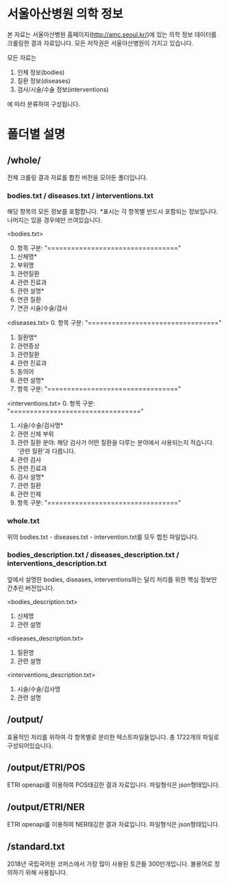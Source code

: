 # 서울아산병원 의학 정보

본 자료는 서울아산병원 홈페이지(http://amc.seoul.kr/)에 있는 의학 정보 데이터를 크롤링한 결과 자료입니다.
모든 저작권은 서울아산병원이 가지고 있습니다.

모든 자료는 

1. 인체 정보(bodies)
2. 질환 정보(diseases)
3. 검사/시술/수술 정보(interventions)

에 따라 분류하여 구성됩니다.

# 폴더별 설명

## /whole/
전체 크롤링 결과 자료를 합친 버전을 모아둔 폴더입니다.




### bodies.txt / diseases.txt / interventions.txt

해당 항목의 모든 정보를 포함합니다. *표시는 각 항목별 반드시 포함되는 정보입니다. 나머지는 있을 경우에만 쓰여있습니다.

<bodies.txt>

0. 항목 구분: "================================="
1. 신체명*
2. 부위명
3. 관련질환
4. 관련 진료과
5. 관련 설명*
6. 연관 질환
7. 연관 시술/수술/검사

<diseases.txt>
0. 항목 구분: "================================="
1. 질환명*
2. 관련증상
3. 관련질환
4. 관련 진료과
5. 동의어
6. 관련 설명*
7. 항목 구분: "================================="

<interventions.txt>
0. 항목 구분: "================================="
1. 시술/수술/검사명*
2. 관련 신체 부위
3. 관련 질환 분야: 해당 검사가 어떤 질환을 다루는 분야에서 사용되는지 적습니다. '관련 질환'과 다릅니다.
4. 관련 검사
5. 관련 진료과
6. 검사 설명*
7. 관련 질환
8. 관련 인체
9. 항목 구분: "================================="



### whole.txt

위의 bodies.txt - diseases.txt - intervention.txt를 모두 합친 파일입니다.



### bodies_description.txt / diseases_description.txt / interventions_description.txt

앞에서 설명한 bodies, diseases, interventions와는 달리 처리를 위한 핵심 정보만 간추린 버전입니다.

<bodies_description.txt>

1. 신체명
2. 관련 설명

<diseases_description.txt>
1. 질환명
2. 관련 설명

<interventions_description.txt>
1. 시술/수술/검사명
2. 관련 설명



## /output/

효율적인 처리를 위하여 각 항목별로 분리한 텍스트파일들입니다. 총 1722개의 파일로 구성되어있습니다.



## /output/ETRI/POS

ETRI openapi를 이용하여 POS태깅한 결과 자료입니다.  파일형식은 json형태입니다.



## /output/ETRI/NER

ETRI openapi를 이용하여 NER태깅한 결과 자료입니다.  파일형식은 json형태입니다.



## /standard.txt
2018년 국립국어원 코퍼스에서 가장 많이 사용된 토큰들 300만개입니다. 불용어로 정의하기 위해 사용됩니다.



